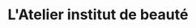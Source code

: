 ---
title: "L'Atelier institut de beauté"
url: /leguevin/latelier-institut-de-beaute/
shop: beauté
---